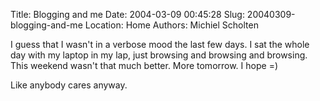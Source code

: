 Title: Blogging and me
Date: 2004-03-09 00:45:28
Slug: 20040309-blogging-and-me
Location: Home
Authors: Michiel Scholten

<p>I guess that I wasn't in a verbose mood the last few days. I sat the whole day with my laptop in my lap, just browsing and browsing and browsing. This weekend wasn't that much better. More tomorrow. I hope =)</p>
<p>Like anybody cares anyway.</p>